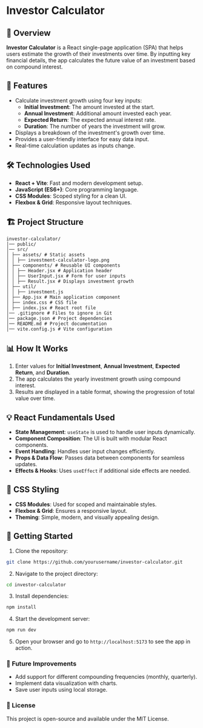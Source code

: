 # Investor Calculator

## 📌 Overview

**Investor Calculator** is a React single-page application (SPA) that helps users estimate the growth of their investments over time. By inputting key financial details, the app calculates the future value of an investment based on compound interest.

## 🚀 Features

- Calculate investment growth using four key inputs:
  - **Initial Investment**: The amount invested at the start.
  - **Annual Investment**: Additional amount invested each year.
  - **Expected Return**: The expected annual interest rate.
  - **Duration**: The number of years the investment will grow.
- Displays a breakdown of the investment's growth over time.
- Provides a user-friendly interface for easy data input.
- Real-time calculation updates as inputs change.

## 🛠️ Technologies Used

- **React + Vite**: Fast and modern development setup.
- **JavaScript (ES6+)**: Core programming language.
- **CSS Modules**: Scoped styling for a clean UI.
- **Flexbox & Grid**: Responsive layout techniques.

## 🏗️ Project Structure

```
investor-calculator/ 
│── public/
│── src/ 
│ ├── assets/ # Static assets
│ │ ├── investment-calculator-logo.png
│ ├── components/ # Reusable UI components
│ │ ├── Header.jsx # Application header
│ │ ├── UserInput.jsx # Form for user inputs
│ │ ├── Result.jsx # Displays investment growth
│ ├── util/
│ │ ├── investment.js
│ ├── App.jsx # Main application component
│ ├── index.css # CSS file
│ ├── index.jsx # React root file
│── .gitignore # Files to ignore in Git
│── package.json # Project dependencies
│── README.md # Project documentation
│── vite.config.js # Vite configuration
```

## 📊 How It Works

1. Enter values for **Initial Investment**, **Annual Investment**, **Expected Return**, and **Duration**.
2. The app calculates the yearly investment growth using compound interest.
3. Results are displayed in a table format, showing the progression of total value over time.

## 💡 React Fundamentals Used

- **State Management**: `useState` is used to handle user inputs dynamically.
- **Component Composition**: The UI is built with modular React components.
- **Event Handling**: Handles user input changes efficiently.
- **Props & Data Flow**: Passes data between components for seamless updates.
- **Effects & Hooks**: Uses `useEffect` if additional side effects are needed.

## 🎨 CSS Styling

- **CSS Modules**: Used for scoped and maintainable styles.
- **Flexbox & Grid**: Ensures a responsive layout.
- **Theming**: Simple, modern, and visually appealing design.

## 🏃 Getting Started

1. Clone the repository:
```sh
git clone https://github.com/yourusername/investor-calculator.git
```

2. Navigate to the project directory:
```sh
cd investor-calculator
```

3. Install dependencies:
```sh
npm install
```

4. Start the development server:
```sh
npm run dev
```

5. Open your browser and go to ```http://localhost:5173``` to see the app in action.

### 📌 Future Improvements
- Add support for different compounding frequencies (monthly, quarterly).
- Implement data visualization with charts.
- Save user inputs using local storage.

### 📜 License
This project is open-source and available under the MIT License.
